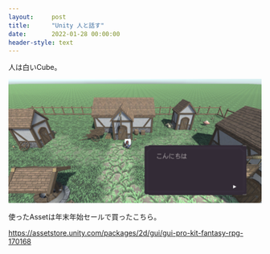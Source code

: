 ```yaml
---
layout:     post
title:      "Unity 人と話す"
date:       2022-01-28 00:00:00
header-style: text
---
```

人は白いCube。

![](/img/in-post/20220128223436.png)

使ったAssetは年末年始セールで買ったこちら。

<https://assetstore.unity.com/packages/2d/gui/gui-pro-kit-fantasy-rpg-170168>


